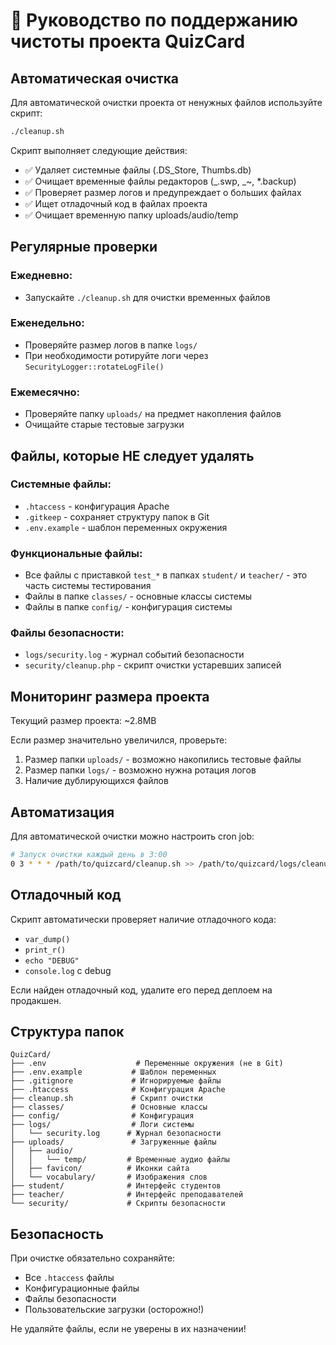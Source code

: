 # 🧹 Руководство по поддержанию чистоты проекта QuizCard

## Автоматическая очистка

Для автоматической очистки проекта от ненужных файлов используйте скрипт:

```bash
./cleanup.sh
```

Скрипт выполняет следующие действия:

- ✅ Удаляет системные файлы (.DS_Store, Thumbs.db)
- ✅ Очищает временные файлы редакторов (_.swp, _~, \*.backup)
- ✅ Проверяет размер логов и предупреждает о больших файлах
- ✅ Ищет отладочный код в файлах проекта
- ✅ Очищает временную папку uploads/audio/temp

## Регулярные проверки

### Ежедневно:

- Запускайте `./cleanup.sh` для очистки временных файлов

### Еженедельно:

- Проверяйте размер логов в папке `logs/`
- При необходимости ротируйте логи через `SecurityLogger::rotateLogFile()`

### Ежемесячно:

- Проверяйте папку `uploads/` на предмет накопления файлов
- Очищайте старые тестовые загрузки

## Файлы, которые НЕ следует удалять

### Системные файлы:

- `.htaccess` - конфигурация Apache
- `.gitkeep` - сохраняет структуру папок в Git
- `.env.example` - шаблон переменных окружения

### Функциональные файлы:

- Все файлы с приставкой `test_*` в папках `student/` и `teacher/` - это часть системы тестирования
- Файлы в папке `classes/` - основные классы системы
- Файлы в папке `config/` - конфигурация системы

### Файлы безопасности:

- `logs/security.log` - журнал событий безопасности
- `security/cleanup.php` - скрипт очистки устаревших записей

## Мониторинг размера проекта

Текущий размер проекта: ~2.8MB

Если размер значительно увеличился, проверьте:

1. Размер папки `uploads/` - возможно накопились тестовые файлы
2. Размер папки `logs/` - возможно нужна ротация логов
3. Наличие дублирующихся файлов

## Автоматизация

Для автоматической очистки можно настроить cron job:

```bash
# Запуск очистки каждый день в 3:00
0 3 * * * /path/to/quizcard/cleanup.sh >> /path/to/quizcard/logs/cleanup.log 2>&1
```

## Отладочный код

Скрипт автоматически проверяет наличие отладочного кода:

- `var_dump()`
- `print_r()`
- `echo "DEBUG"`
- `console.log` с debug

Если найден отладочный код, удалите его перед деплоем на продакшен.

## Структура папок

```
QuizCard/
├── .env                    # Переменные окружения (не в Git)
├── .env.example           # Шаблон переменных
├── .gitignore             # Игнорируемые файлы
├── .htaccess              # Конфигурация Apache
├── cleanup.sh             # Скрипт очистки
├── classes/               # Основные классы
├── config/                # Конфигурация
├── logs/                  # Логи системы
│   └── security.log      # Журнал безопасности
├── uploads/               # Загруженные файлы
│   ├── audio/
│   │   └── temp/         # Временные аудио файлы
│   ├── favicon/          # Иконки сайта
│   └── vocabulary/       # Изображения слов
├── student/              # Интерфейс студентов
├── teacher/              # Интерфейс преподавателей
└── security/             # Скрипты безопасности
```

## Безопасность

При очистке обязательно сохраняйте:

- Все `.htaccess` файлы
- Конфигурационные файлы
- Файлы безопасности
- Пользовательские загрузки (осторожно!)

Не удаляйте файлы, если не уверены в их назначении!
